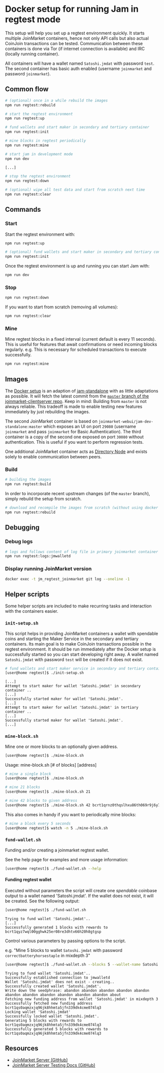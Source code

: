 # Docker setup for running Jam in regtest mode

This setup will help you set up a regtest environment quickly.
It starts multiple JoinMarket containers, hence not only API calls but also actual CoinJoin transactions can be tested.
Communication between these containers is done via Tor (if internet connection is available) and IRC (locally running container).

All containers will have a wallet named `Satoshi.jmdat` with password `test`.
The second container has basic auth enabled (username `joinmarket` and password `joinmarket`).

## Common flow
```sh
# (optional) once in a while rebuild the images
npm run regtest:rebuild

# start the regtest environment
npm run regtest:up

# fund wallets and start maker in secondary and tertiary container
npm run regtest:init

# mine blocks in regtest periodically
npm run regtest:mine

# start jam in development mode
npm run dev

[...]

# stop the regtest environment
npm run regtest:down

# (optional) wipe all test data and start from scratch next time
npm run regtest:clear
```

## Commands

### Start

Start the regtest environment with:

```sh
npm run regtest:up

# (optional) fund wallets and start maker in secondary and tertiary containers
npm run regtest:init
```

Once the regtest environment is up and running you can start Jam with:

```sh
npm run dev
```

### Stop

```sh
npm run regtest:down
```

If you want to start from scratch (removing all volumes):

```sh
npm run regtest:clear
```

### Mine
Mine regtest blocks in a fixed interval (current default is every 11 seconds).
This is useful for features that await confirmations or need incoming blocks regularly.
e.g. This is necessary for scheduled transactions to execute successfully.
```sh
npm run regtest:mine
```

## Images

The [Docker setup](dockerfile-deps/joinmarket/latest/Dockerfile) is an adaption of [jam-standalone](https://github.com/joinmarket-webui/jam-docker/tree/master/standalone) with as little adaptations as possible.
It will fetch the latest commit from the [`master` branch of the joinmarket-clientserver repo](https://github.com/JoinMarket-Org/joinmarket-clientserver/tree/master).
Keep in mind: Building from `master` is not always reliable. This tradeoff is made to enable testing new features immediately by just rebuilding the images.

The second JoinMarket container is based on `joinmarket-webui/jam-dev-standalone:master` which exposes an UI on port `29080`
(username `joinmarket` and pass `joinmarket` for Basic Authentication).
The third container is a copy of the second one exposed on port `30080` without authentication.
This is useful if you want to perform regression tests.

One additional JoinMarket container acts as [Directory Node](https://github.com/JoinMarket-Org/joinmarket-clientserver/blob/master/docs/onion-message-channels.md#directory) and exists solely to enable communication between peers.

### Build
```sh
# building the images
npm run regtest:build
```

In order to incorporate recent upstream changes (of the `master` branch), simply rebuild the setup from scratch.

```sh
# download and recompile the images from scratch (without using docker cache)
npm run regtest:rebuild
```

## Debugging

### Debug logs

```sh
# logs and follows content of log file in primary joinmarket container
npm run regtest:logs:jmwalletd
```

### Display running JoinMarket version

```sh
docker exec -t jm_regtest_joinmarket git log --oneline -1
```

## Helper scripts

Some helper scripts are included to make recurring tasks and interaction with the containers easier.

### `init-setup.sh`

This script helps in providing JoinMarket containers a wallet with spendable coins and starting the Maker Service in the secondary and tertiary containers.
Its main goal is to make CoinJoin transactions possible in the regtest environment.
It should be run immediately after the Docker setup is successfully started so you can start developing right away.
A wallet named `Satoshi.jmdat` with password `test` will be created if it does not exist.

```sh
# fund wallets and start maker service in secondary and tertiary containers
[user@home regtest]$ ./init-setup.sh
```

```text
[...]
Attempt to start maker for wallet 'Satoshi.jmdat' in secondary container ..
[...]
Successfully started maker for wallet 'Satoshi.jmdat'.
[...]
Attempt to start maker for wallet 'Satoshi.jmdat' in tertiary container ..
[...]
Successfully started maker for wallet 'Satoshi.jmdat'.
[...]
```

### `mine-block.sh`

Mine one or more blocks to an optionally given address.

```sh
[user@home regtest]$ ./mine-block.sh
```

Usage: mine-block.sh [# of blocks] [address]

```sh
# mine a single block
[user@home regtest]$ ./mine-block.sh

# mine 21 blocks
[user@home regtest]$ ./mine-block.sh 21

# mine 42 blocks to given address
[user@home regtest]$ ./mine-block.sh 42 bcrt1qrnz0thqslhxu86th069r9j6y7ldkgs2tzgf5wx
```

This also comes in handy if you want to periodically mine blocks:

```sh
# mine a block every 5 seconds
[user@home regtest]$ watch -n 5 ./mine-block.sh
```

### `fund-wallet.sh`

Funding and/or creating a joinmarket regtest wallet.

See the help page for examples and more usage information:

```sh
[user@home regtest]$ ./fund-wallet.sh --help
```

#### Funding regtest wallet

Executed without parameters the script will create one _spendable_ coinbase output to a wallet named 'Satoshi.jmdat'.
If the wallet does not exist, it will be created. See the following output:

```sh
[user@home regtest]$ ./fund-wallet.sh
```

```text
Trying to fund wallet 'Satoshi.jmdat'..
[...]
Successfully generated 1 blocks with rewards to bcrt1qyz7wql00gghwk25er08re3dhtv66h20h8gtgsp
```

Control various parameters by passing options to the script.

e.g. "Mine 5 blocks to wallet `Satoshi.jmdat` with password `correctbatteryhorsestaple` in mixdepth 3"

```sh
[user@home regtest]$ ./fund-wallet.sh --blocks 5 --wallet-name Satoshi.jmdat --password correctbatteryhorsestaple --mixdepth 3
```

```text
Trying to fund wallet 'Satoshi.jmdat'..
Successfully established connection to jmwalletd
Wallet 'Satoshi.jmdat' does not exist - creating..
Successfully created wallet 'Satoshi.jmdat'.
Write down the seedphrase: abandon abandon abandon abandon abandon abandon abandon abandon abandon abandon abandon about
Fetching new funding address from wallet 'Satoshi.jmdat' in mixdepth 3
Successfully fetched new funding address bcrt1qs0aqmzxjq96jk8hhmta5jfn339dk4cme074lq3
Locking wallet 'Satoshi.jmdat'
Successfully locked wallet 'Satoshi.jmdat'.
Generating 5 blocks with rewards to bcrt1qs0aqmzxjq96jk8hhmta5jfn339dk4cme074lq3
Successfully generated 5 blocks with rewards to bcrt1qs0aqmzxjq96jk8hhmta5jfn339dk4cme074lq3
```

## Resources

- [JoinMarket Server (GitHub)](https://github.com/JoinMarket-Org/joinmarket-clientserver)
- [JoinMarket Server Testing Docs (GitHub)](https://github.com/JoinMarket-Org/joinmarket-clientserver/blob/master/docs/TESTING.md)
